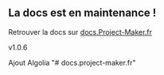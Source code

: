 ## La docs est en maintenance !
Retrouver la docs sur [docs.Project-Maker.fr](https://docs.project-maker.fr)

v1.0.6

Ajout Algolia
"# docs.project-maker.fr" 
